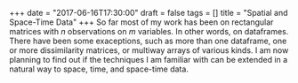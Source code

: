 +++
date = "2017-06-16T17:30:00"
draft = false
tags = []
title = "Spatial and Space-Time Data"
+++
So far most of my work has been on rectangular matrices with *n* observations on *m* variables. In other words, on dataframes.
There have been some exaceptions, such as more than one dataframe, one or more dissimilarity matrices, or multiway arrays
of various kinds. I am now planning to find out if the techniques I am familiar with can be extended in a natural way to 
space, time, and space-time data.


